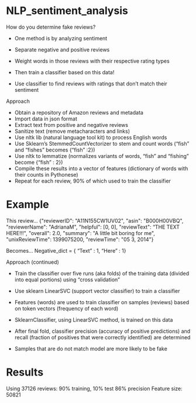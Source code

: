 # NLP_sentiment_analysis

How do you determine fake reviews?

- One method is by analyzing sentiment

- Separate negative and positive reviews

- Weight words in those reviews with their respective
rating types

- Then train a classifier based on this data!

- Use classifier to find reviews with ratings that don’t
match their sentiment

Approach
- Obtain a repository of Amazon reviews and metadata
- Import data in json format
- Extract text from positive and negative reviews
- Sanitize text (remove metacharacters and links)
- Use nltk lib (natural language tool kit) to process
English words
- Use Sklearn’s StemmedCountVectorizer to stem and
count words (“fish” and “fishes” becomes {“fish” :2})
- Use nltk to lemmatize (normalizes variants of words,
“fish” and “fishing” become {“fish” : 2})
- Compile these results into a vector of features
(dictionary of words with their counts in Pythonese)
- Repeat for each review, 90% of which used to train
the classifier

# Example

This review…
{"reviewerID": "A11N155CW1UV02", "asin": "B000H00VBQ",
"reviewerName":
"AdrianaM", "helpful": [0, 0], "reviewText": “THE
TEXT HERE!!!", "overall": 2.0,
"summary": "A little bit boring for me",
"unixReviewTime": 1399075200,
"reviewTime": "05 3, 2014"}

Becomes…
Negative_dict = { “Text” : 1, “Here” : 1}


Approach (continued)

- Train the classifier over five runs (aka folds) of the
training data (divided into equal portions) using
“cross validation”
- Use sklearn LinearSVC (support vector classifier) to
train a classifier
- Features (words) are used to train classifier on
samples (reviews) based on token vectors (frequency
of each word)
- SklearnClassifier, using LinearSVC method, is trained on this data
- After final fold, classifier precision (accuracy of
positive predictions) and recall (fraction of positives
that were correctly identified) are determined

- Samples that are do not match model are more likely to be fake

# Results
Using 37126 reviews: 90% training, 10% test
86% precision
Feature size: 50821
